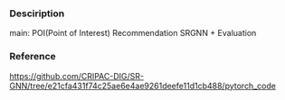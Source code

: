 ### Desciription
main: POI(Point of Interest) Recommendation SRGNN + Evaluation  

### Reference
https://github.com/CRIPAC-DIG/SR-GNN/tree/e21cfa431f74c25ae6e4ae9261deefe11d1cb488/pytorch_code
